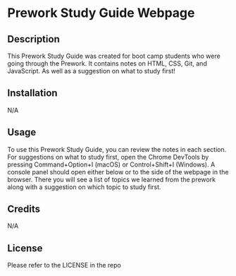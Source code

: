 # Prework Study Guide Webpage

## Description

This Prework Study Guide was created for boot camp students who were going through the Prework. It contains notes on HTML, CSS, Git, and JavaScript. As well as a suggestion on what to study first!

## Installation

N/A

## Usage

To use this Prework Study Guide, you can review the notes in each section. For suggestions on what to study first, open the Chrome DevTools by pressing Command+Option+I (macOS) or Control+Shift+I (Windows). A console panel should open either below or to the side of the webpage in the browser. There you will see a list of topics we learned from the prework along with a suggestion on which topic to study first.

## Credits

N/A

## License

Please refer to the LICENSE in the repo
